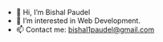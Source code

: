 - 👋 Hi, I’m Bishal Paudel
- 👀 I’m interested in Web Development.
- 📫 Contact me: bishal1paudel@gmail.com

<!---
bishalpdl/bishalpdl is a ✨ special ✨ repository because its `README.md` (this file) appears on your GitHub profile.
You can click the Preview link to take a look at your changes.
--->
